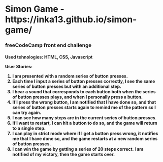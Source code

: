 <h1>Simon Game - https://inka13.github.io/simon-game/</h1>

<h3>freeCodeCamp front end challenge</h3>

<h4>Used tehnologies: HTML, CSS, Javascript

<p>User Stories:</p> 

<ol>

<li> I am presented with a random series of button presses.</li>

<li> Each time I input a series of button presses correctly, I see the same series of button presses but with an additional step.</li>

<li> I hear a sound that corresponds to each button both when the series of button presses plays, and when I personally press a button.</li>

<li> If I press the wrong button, I am notified that I have done so, and that series of button presses starts again to remind me of the pattern so I can try again.</li>

<li> I can see how many steps are in the current series of button presses.</li>

<li> If I want to restart, I can hit a button to do so, and the game will return to a single step.</li>

<li> I can play in strict mode where if I get a button press wrong, it notifies me that I have done so, and the game restarts at a new random series of button presses.</li>

<li> I can win the game by getting a series of 20 steps correct. I am notified of my victory, then the game starts over.</li>
</ol>
 
